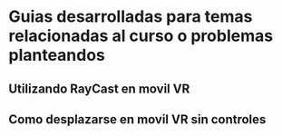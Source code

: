 # Guias desarrolladas para temas relacionadas al curso o problemas planteandos
## Utilizando RayCast en movil VR
## Como desplazarse en movil VR sin controles
